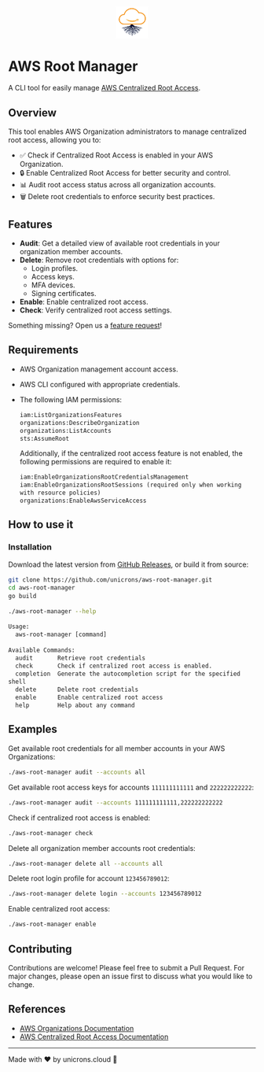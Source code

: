 <p align="center">
  <img align="center" src="./imgs/aws-root-manager.jpg" width="13%" height="13%">
</p>

# AWS Root Manager

A CLI tool for easily manage [AWS Centralized Root Access](https://docs.aws.amazon.com/IAM/latest/UserGuide/id_root-enable-root-access.html).

## Overview

This tool enables AWS Organization administrators to manage centralized root access, allowing you to:
- ✅ Check if Centralized Root Access is enabled in your AWS Organization.
- 🔒 Enable Centralized Root Access for better security and control.
- 📊 Audit root access status across all organization accounts.
- 🗑️ Delete root credentials to enforce security best practices.

## Features

- **Audit**: Get a detailed view of available root credentials in your organization member accounts.
- **Delete**: Remove root credentials with options for:
  - Login profiles.
  - Access keys.
  - MFA devices.
  - Signing certificates.
- **Enable**: Enable centralized root access.
- **Check**: Verify centralized root access settings.

Something missing? Open us a [feature request](https://github.com/unicrons/aws-root-manager/issues/new/choose)!

## Requirements

- AWS Organization management account access.
- AWS CLI configured with appropriate credentials.
- The following IAM permissions:
  ```
  iam:ListOrganizationsFeatures
  organizations:DescribeOrganization
  organizations:ListAccounts
  sts:AssumeRoot
  ```

  Additionally, if the centralized root access feature is not enabled, the following permissions are required to enable it:
  ```
  iam:EnableOrganizationsRootCredentialsManagement
  iam:EnableOrganizationsRootSessions (required only when working with resource policies)
  organizations:EnableAwsServiceAccess
  ```

## How to use it

### Installation

Download the latest version from [GitHub Releases](https://github.com/unicrons/aws-root-manager/releases), or build it from source:
```bash
git clone https://github.com/unicrons/aws-root-manager.git
cd aws-root-manager
go build
```

```bash
./aws-root-manager --help
```
```
Usage:
  aws-root-manager [command]

Available Commands:
  audit       Retrieve root credentials
  check       Check if centralized root access is enabled.
  completion  Generate the autocompletion script for the specified shell
  delete      Delete root credentials
  enable      Enable centralized root access
  help        Help about any command
```

## Examples

Get available root credentials for all member accounts in your AWS Organizations:
```bash
./aws-root-manager audit --accounts all
```

Get available root access keys for accounts `111111111111` and `222222222222`:
```bash
./aws-root-manager audit --accounts 111111111111,222222222222
```

Check if centralized root access is enabled:
```bash
./aws-root-manager check
```


Delete all organization member accounts root credentials:
```bash
./aws-root-manager delete all --accounts all
```

Delete root login profile for account `123456789012`:
```bash
./aws-root-manager delete login --accounts 123456789012
```

Enable centralized root access:
```bash
./aws-root-manager enable
```

## Contributing

Contributions are welcome! Please feel free to submit a Pull Request. For major changes, please open an issue first to discuss what you would like to change.

## References

- [AWS Organizations Documentation](https://docs.aws.amazon.com/organizations/latest/userguide/orgs_introduction.html)
- [AWS Centralized Root Access Documentation](https://docs.aws.amazon.com/IAM/latest/UserGuide/id_root-enable-root-access.html)

---

Made with ❤️ by unicrons.cloud 🦄
